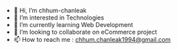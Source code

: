 - 👋 Hi, I’m chhum-chanleak
- 👀 I’m interested in Technologies
- 🌱 I’m currently learning Web Development
- 💞️ I’m looking to collaborate on eCommerce project
- 📫 How to reach me : chhum.chanleak1994@gmail.com

<!---
chhum-chanleak/chhum-chanleak is a ✨ special ✨ repository because its `README.md` (this file) appears on your GitHub profile.
You can click the Preview link to take a look at your changes.
--->

